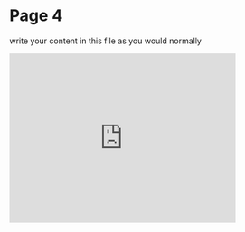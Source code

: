 <h1>Page 4</h1>
<p>write your content in this file as you would normally</p>

<iframe src="https://h5p.org/h5p/embed/1239229" width="400" height="300" frameborder="0" allowfullscreen="allowfullscreen" allow="geolocation *; microphone *; camera *; midi *; encrypted-media *" title="Travel vocabulary"></iframe><script src="https://h5p.org/sites/all/modules/h5p/library/js/h5p-resizer.js" charset="UTF-8"></script>
